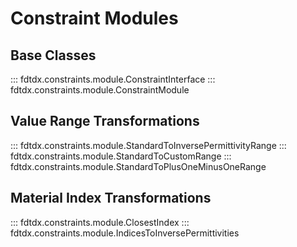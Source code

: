 # Constraint Modules

## Base Classes
::: fdtdx.constraints.module.ConstraintInterface
::: fdtdx.constraints.module.ConstraintModule

## Value Range Transformations
::: fdtdx.constraints.module.StandardToInversePermittivityRange
::: fdtdx.constraints.module.StandardToCustomRange
::: fdtdx.constraints.module.StandardToPlusOneMinusOneRange

## Material Index Transformations
::: fdtdx.constraints.module.ClosestIndex
::: fdtdx.constraints.module.IndicesToInversePermittivities
